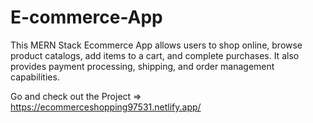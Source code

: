 # E-commerce-App
This MERN Stack Ecommerce App allows users to shop online, browse product catalogs, add items to a cart, and complete purchases. It also provides payment processing, shipping, and order management capabilities.

Go and check out the Project =>
https://ecommerceshopping97531.netlify.app/
